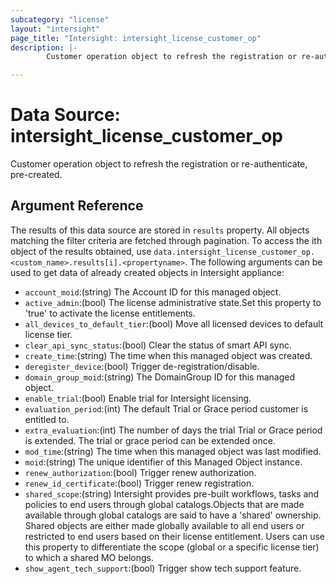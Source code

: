 ```yaml
---
subcategory: "license"
layout: "intersight"
page_title: "Intersight: intersight_license_customer_op"
description: |-
        Customer operation object to refresh the registration or re-authenticate, pre-created.

---
```


# Data Source: intersight_license_customer_op
Customer operation object to refresh the registration or re-authenticate, pre-created.
## Argument Reference
The results of this data source are stored in `results` property.
All objects matching the filter criteria are fetched through pagination.
To access the ith object of the results obtained, use `data.intersight_license_customer_op.<custom_name>.results[i].<propertyname>`.
The following arguments can be used to get data of already created objects in Intersight appliance:
* `account_moid`:(string) The Account ID for this managed object. 
* `active_admin`:(bool) The license administrative state.Set this property to 'true' to activate the license entitlements. 
* `all_devices_to_default_tier`:(bool) Move all licensed devices to default license tier. 
* `clear_api_sync_status`:(bool) Clear the status of smart API sync. 
* `create_time`:(string) The time when this managed object was created. 
* `deregister_device`:(bool) Trigger de-registration/disable. 
* `domain_group_moid`:(string) The DomainGroup ID for this managed object. 
* `enable_trial`:(bool) Enable trial for Intersight licensing. 
* `evaluation_period`:(int) The default Trial or Grace period customer is entitled to. 
* `extra_evaluation`:(int) The number of days the trial Trial or Grace period is extended. The trial or grace period can be extended once. 
* `mod_time`:(string) The time when this managed object was last modified. 
* `moid`:(string) The unique identifier of this Managed Object instance. 
* `renew_authorization`:(bool) Trigger renew authorization. 
* `renew_id_certificate`:(bool) Trigger renew registration. 
* `shared_scope`:(string) Intersight provides pre-built workflows, tasks and policies to end users through global catalogs.Objects that are made available through global catalogs are said to have a 'shared' ownership. Shared objects are either made globally available to all end users or restricted to end users based on their license entitlement. Users can use this property to differentiate the scope (global or a specific license tier) to which a shared MO belongs. 
* `show_agent_tech_support`:(bool) Trigger show tech support feature. 
 
